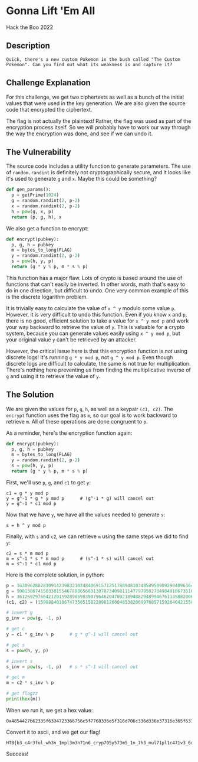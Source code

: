 # Gonna Lift 'Em All
Hack the Boo 2022

## Description

```
Quick, there's a new custom Pokemon in the bush called "The Custom Pokemon". Can you find out what its weakness is and capture it?
```

## Challenge Explanation

For this challenge, we get two ciphertexts as well as a bunch of the initial values that were used in the key generation. We are also given the source code that encrypted the ciphertext.

The flag is not actually the plaintext! Rather, the flag was used as part of the encryption process itself. So we will probably have to work our way through the way the encryption was done, and see if we can undo it.

## The Vulnerability

The source code includes a utility function to generate parameters. The use of `random.randint` is definitely not cryptographically secure, and it looks like it's used to generate `g` and `x`. Maybe this could be something?
 

```python
def gen_params():
  p = getPrime(1024)
  g = random.randint(2, p-2)
  x = random.randint(2, p-2)
  h = pow(g, x, p)
  return (p, g, h), x
```

We also get a function to encrypt:

```python
def encrypt(pubkey):
  p, g, h = pubkey
  m = bytes_to_long(FLAG)
  y = random.randint(2, p-2)
  s = pow(h, y, p)
  return (g * y % p, m * s % p)
```

This function has a major flaw. Lots of crypto is based around the use of functions that can't easily be inverted. In other words, math that's easy to do in one direction, but difficult to undo. One very common example of this is the discrete logarithm problem.

It is trivially easy to calculate the value of `x ^ y` modulo some value `p`. However, it is very difficult to undo this function. Even if you know `x` and `p`, there is no good, efficient solution to take a value for `x ^ y mod p` and work your way backward to retrieve the value of `y`. This is valuable for a crypto system, because you can generate values easily using `x ^ y mod p`, but your original value `y` can't be retrieved by an attacker.

However, the critical issue here is that this encryption function is *not* using discrete logs! It's running `g * y mod p`, not `g ^ y mod p`. Even though discrete logs are difficult to calculate, the same is not true for multiplication. There's nothing here preventing us from finding the multiplicative inverse of `g` and using it to retrieve the value of `y`.

## The Solution
We are given the values for `p`, `g`, `h`, as well as a keypair `(c1, c2)`. The `encrypt` function uses the flag as `m`, so our goal is to work backward to retrieve `m`. All of these operations are done congruent to `p`.

As a reminder, here's the encryption function again:
```python
def encrypt(pubkey):
  p, g, h = pubkey
  m = bytes_to_long(FLAG)
  y = random.randint(2, p-2)
  s = pow(h, y, p)
  return (g * y % p, m * s % p)
```

First, we'll use `p`, `g`, and `c1` to get `y`:
```
c1 = g * y mod p
y = g^-1 * g * y mod p      # (g^-1 * g) will cancel out
y = g^-1 * c1 mod p
```

Now that we have `y`, we have all the values needed to generate `s`:
```
s = h ^ y mod p
```

Finally, with `s` and `c2`, we can retrieve `m` using the same steps we did to find `y`:
```
c2 = s * m mod p
m = s^-1 * s * m mod p      # (s^-1 * s) will cancel out
m = s^-1 * c1 mod p
```

Here is the complete solution, in python:

```python
p = 163096280281091423983210248406915712517889481034858950909290409636473708049935881617682030048346215988640991054059665720267702269812372029514413149200077540372286640767440712609200928109053348791072129620291461211782445376287196340880230151621619967077864403170491990385250500736122995129377670743204192511487
g = 90013867415033815546788865683138787340981114779795027049849106735163065530238112558925433950669257882773719245540328122774485318132233380232659378189294454934415433502907419484904868579770055146403383222584313613545633012035801235443658074554570316320175379613006002500159040573384221472749392328180810282909
h = 36126929766421201592898598390796462047092189488294899467611358820068759559145016809953567417997852926385712060056759236355651329519671229503584054092862591820977252929713375230785797177168714290835111838057125364932429350418633983021165325131930984126892231131770259051468531005183584452954169653119524751729
(c1, c2) = (159888401067473505158228981260048538206997685715926404215585294103028971525122709370069002987651820789915955483297339998284909198539884370216675928669717336010990834572641551913464452325312178797916891874885912285079465823124506696494765212303264868663818171793272450116611177713890102083844049242593904824396, 119922107693874734193003422004373653093552019951764644568950336416836757753914623024010126542723403161511430245803749782677240741425557896253881748212849840746908130439957915793292025688133503007044034712413879714604088691748282035315237472061427142978538459398404960344186573668737856258157623070654311038584)

# invert g
g_inv = pow(g, -1, p)

# get c
y = c1 * g_inv % p      # g * g^-1 will cancel out

# get s
s = pow(h, y, p)

# invert s
s_inv = pow(s, -1, p)   # s * s^-1 will cancel out

# get m
m = c2 * s_inv % p

# get flagzz
print(hex(m))
```

When we run it, we get a hex value:
```
0x4854427b62335f6334723366756c5f7768336e5f316d706c336d336e37316e365f63727970373035793537336d355f316e5f3768335f6d756c3731706c316334373176335f36723075707d
```

Convert it to ascii, and we get our flag!
```
HTB{b3_c4r3ful_wh3n_1mpl3m3n71n6_cryp705y573m5_1n_7h3_mul71pl1c471v3_6r0up}
```


Success!